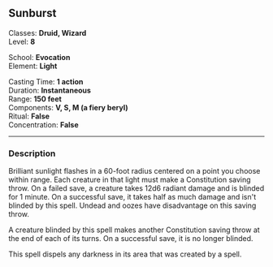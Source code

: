 ## Sunburst

Classes: **Druid, Wizard**  
Level: **8**  

School: **Evocation**  
Element: **Light**  

Casting Time: **1 action**  
Duration: **Instantaneous**  
Range: **150 feet**  
Components: **V, S, M (a fiery beryl)**  
Ritual: **False**  
Concentration: **False**  

------

### Description

Brilliant sunlight flashes in a 60-foot radius centered on a point you choose within range. Each creature in that light must make a Constitution saving throw. On a failed save, a creature takes 12d6 radiant damage and is blinded for 1 minute. On a successful save, it takes half as much damage and isn't blinded by this spell. Undead and oozes have disadvantage on this saving throw.

A creature blinded by this spell makes another Constitution saving throw at the end of each of its turns. On a successful save, it is no longer blinded.

This spell dispels any darkness in its area that was created by a spell.